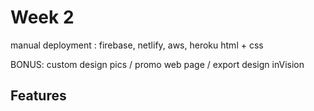 # Week 2
 
manual deployment : firebase, netlify, aws, heroku
html + css 

BONUS:  custom design pics / promo web page / export design inVision


## Features
